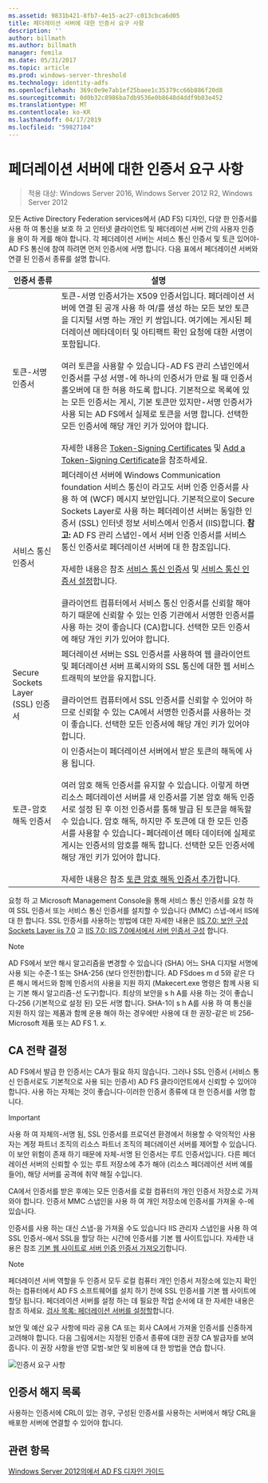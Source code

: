 ```yaml
---
ms.assetid: 9831b421-8fb7-4e15-ac27-c013cbca6d05
title: 페더레이션 서버에 대한 인증서 요구 사항
description: ''
author: billmath
ms.author: billmath
manager: femila
ms.date: 05/31/2017
ms.topic: article
ms.prod: windows-server-threshold
ms.technology: identity-adfs
ms.openlocfilehash: 369c0e9e7ab1ef25baee1c35379cc66b886f20d8
ms.sourcegitcommit: 0d0b32c8986ba7db9536e0b8648d4ddf9b03e452
ms.translationtype: MT
ms.contentlocale: ko-KR
ms.lasthandoff: 04/17/2019
ms.locfileid: "59827104"
---
```

# <a name="certificate-requirements-for-federation-servers"></a>페더레이션 서버에 대한 인증서 요구 사항

>적용 대상: Windows Server 2016, Windows Server 2012 R2, Windows Server 2012

모든 Active Directory Federation services에서 \(AD FS\) 디자인, 다양 한 인증서를 사용 하 여 통신을 보호 하 고 인터넷 클라이언트 및 페더레이션 서버 간의 사용자 인증을 용이 하 게를 해야 합니다. 각 페더레이션 서버는 서비스 통신 인증서 및 토큰 있어야\-AD FS 통신에 참여 하려면 먼저 인증서에 서명 합니다. 다음 표에서 페더레이션 서버와 연결 된 인증서 종류를 설명 합니다.  
  
|인증서 종류|설명|  
|--------------------|---------------|  
|토큰\-서명 인증서|토큰\-서명 인증서가는 X509 인증서입니다. 페더레이션 서버에 연결 된 공개 사용 하 여\/를 생성 하는 모든 보안 토큰을 디지털 서명 하는 개인 키 쌍입니다. 여기에는 게시된 페더레이션 메타데이터 및 아티팩트 확인 요청에 대한 서명이 포함됩니다.<br /><br />여러 토큰을 사용할 수 있습니다\-AD FS 관리 스냅인에서 인증서를 구성 서명\-에 하나의 인증서가 만료 될 때 인증서 롤오버에 대 한 허용 하도록 합니다. 기본적으로 목록에 있는 모든 인증서는 게시, 기본 토큰만 있지만\-서명 인증서가 사용 되는 AD FS에서 실제로 토큰을 서명 합니다. 선택한 모든 인증서에 해당 개인 키가 있어야 합니다.<br /><br />자세한 내용은 [Token-Signing Certificates](Token-Signing-Certificates.md) 및 [Add a Token-Signing Certificate](../../ad-fs/deployment/Add-a-Token-Signing-Certificate.md)을 참조하세요.|  
|서비스 통신 인증서|페더레이션 서버에 Windows Communication foundation 서비스 통신이 라고도 서버 인증 인증서를 사용 하 여 \(WCF\) 메시지 보안입니다. 기본적으로이 Secure Sockets Layer로 사용 하는 페더레이션 서버는 동일한 인증서 \(SSL\) 인터넷 정보 서비스에서 인증서 \(IIS\)합니다. **참고:** AD FS 관리 스냅인\-에서 서버 인증 인증서를 서비스 통신 인증서로 페더레이션 서버에 대 한 참조입니다.<br /><br />자세한 내용은 참조 [서비스 통신 인증서](Service-Communications-Certificates.md) 및 [서비스 통신 인증서 설정](../../ad-fs/deployment/Set-a-Service-Communications-Certificate.md)합니다.<br /><br />클라이언트 컴퓨터에서 서비스 통신 인증서를 신뢰할 해야 하기 때문에 신뢰할 수 있는 인증 기관에서 서명한 인증서를 사용 하는 것이 좋습니다 \(CA\)합니다. 선택한 모든 인증서에 해당 개인 키가 있어야 합니다.|  
|Secure Sockets Layer \(SSL\) 인증서|페더레이션 서버는 SSL 인증서를 사용하여 웹 클라이언트 및 페더레이션 서버 프록시와의 SSL 통신에 대한 웹 서비스 트래픽의 보안을 유지합니다.<br /><br />클라이언트 컴퓨터에서 SSL 인증서를 신뢰할 수 있어야 하므로 신뢰할 수 있는 CA에서 서명한 인증서를 사용하는 것이 좋습니다. 선택한 모든 인증서에 해당 개인 키가 있어야 합니다.|  
|토큰\-암호 해독 인증서|이 인증서는이 페더레이션 서버에서 받은 토큰의 해독에 사용 됩니다.<br /><br />여러 암호 해독 인증서를 유지할 수 있습니다. 이렇게 하면 리소스 페더레이션 서버를 새 인증서를 기본 암호 해독 인증서로 설정 된 후 이전 인증서를 통해 발급 된 토큰을 해독할 수 있습니다. 암호 해독, 하지만 주 토큰에 대 한 모든 인증서를 사용할 수 있습니다\-페더레이션 메타 데이터에 실제로 게시는 인증서의 암호를 해독 합니다. 선택한 모든 인증서에 해당 개인 키가 있어야 합니다.<br /><br />자세한 내용은 참조 [토큰 암호 해독 인증서 추가](../../ad-fs/deployment/Add-a-Token-Decrypting-Certificate.md)합니다.|  
  
요청 하 고 Microsoft Management Console을 통해 서비스 통신 인증서를 요청 하 여 SSL 인증서 또는 서비스 통신 인증서를 설치할 수 있습니다 \(MMC\) 스냅\-에서 IIS에 대 한 합니다. SSL 인증서를 사용하는 방법에 대한 자세한 내용은 [IIS 7.0: 보안 구성 Sockets Layer iis 7.0](https://go.microsoft.com/fwlink/?LinkID=108544) 고 [IIS 7.0: IIS 7.0에서에서 서버 인증서 구성](https://go.microsoft.com/fwlink/?LinkID=108545) 합니다.  
  
> [!NOTE]  
> AD FS에서 보안 해시 알고리즘을 변경할 수 있습니다 \(SHA\) 어느 SHA 디지털 서명에 사용 되는 수준\-1 또는 SHA\-256 \(보다 안전한\)합니다. AD FSdoes m d 5와 같은 다른 해시 메서드와 함께 인증서의 사용을 지원 하지 \(Makecert.exe 명령은 함께 사용 되는 기본 해시 알고리즘\-선 도구\)합니다. 최상의 보안을 s h A를 사용 하는 것이 좋습니다\-256 \(기본적으로 설정 된\) 모든 서명 합니다. SHA\-1이 s h A를 사용 하 여 통신을 지원 하지 않는 제품과 함께 운용 해야 하는 경우에만 사용에 대 한 권장\-같은 비 256\-Microsoft 제품 또는 AD FS 1. *x*.  
  
## <a name="determining-your-ca-strategy"></a>CA 전략 결정  
AD FS에서 발급 한 인증서는 CA가 필요 하지 않습니다. 그러나 SSL 인증서 \(서비스 통신 인증서로도 기본적으로 사용 되는 인증서\) AD FS 클라이언트에서 신뢰할 수 있어야 합니다. 사용 하는 자체는 것이 좋습니다\-이러한 인증서 종류에 대 한 인증서를 서명 합니다.  
  
> [!IMPORTANT]  
> 사용 하 여 자체의\-서명 됨, SSL 인증서를 프로덕션 환경에서 허용할 수 악의적인 사용자는 계정 파트너 조직의 리소스 파트너 조직의 페더레이션 서버를 제어할 수 있습니다. 이 보안 위험이 존재 하기 때문에 자체\-서명 된 인증서는 루트 인증서입니다. 다른 페더레이션 서버의 신뢰할 수 있는 루트 저장소에 추가 해야 \(리소스 페더레이션 서버 예를 들어\), 해당 서버를 공격에 취약 해질 수입니다.  
  
CA에서 인증서를 받은 후에는 모든 인증서를 로컬 컴퓨터의 개인 인증서 저장소로 가져와야 합니다. 인증서 MMC 스냅인을 사용 하 여 개인 저장소에 인증서를 가져올 수\-에 있습니다.  
  
인증서를 사용 하는 대신 스냅\-을 가져올 수도 있습니다 IIS 관리자 스냅인을 사용 하 여 SSL 인증서\-에서 SSL을 할당 하는 시간에 인증서를 기본 웹 사이트입니다. 자세한 내용은 참조 [기본 웹 사이트로 서버 인증 인증서 가져오기](../../ad-fs/deployment/Import-a-Server-Authentication-Certificate-to-the-Default-Web-Site.md)합니다.  
  
> [!NOTE]  
> 페더레이션 서버 역할을 두 인증서 모두 로컬 컴퓨터 개인 인증서 저장소에 있는지 확인 하는 컴퓨터에서 AD FS 소프트웨어를 설치 하기 전에 SSL 인증서를 기본 웹 사이트에 할당 됩니다. 페더레이션 서버를 설정 하는 데 필요한 작업 순서에 대 한 자세한 내용은 참조 하세요. [검사 목록: 페더레이션 서버를 설정할](../../ad-fs/deployment/Checklist--Setting-Up-a-Federation-Server.md)합니다.  
  
보안 및 예산 요구 사항에 따라 공용 CA 또는 회사 CA에서 가져올 인증서를 신중하게 고려해야 합니다. 다음 그림에서는 지정된 인증서 종류에 대한 권장 CA 발급자를 보여 줍니다. 이 권장 사항을 반영 모범\-보안 및 비용에 대 한 방법을 연습 합니다.  
  
![인증서 요구 사항](media/adfs2_fedserver_certstory_1.png)  
  
## <a name="certificate-revocation-lists"></a>인증서 해지 목록  
사용하는 인증서에 CRL이 있는 경우, 구성된 인증서를 사용하는 서버에서 해당 CRL을 배포한 서버에 연결할 수 있어야 합니다.  
  
## <a name="see-also"></a>관련 항목
[Windows Server 2012의에서 AD FS 디자인 가이드](AD-FS-Design-Guide-in-Windows-Server-2012.md)
